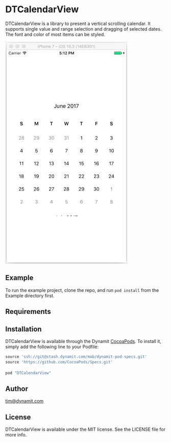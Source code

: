 # DTCalendarView

DTCalendarView is a library to present a vertical scrolling calendar. It supports single value and range selection and dragging of selected dates. The font and color of most items can be styled.

![alt text](calendar.gif "Calendar View in Action")

## Example

To run the example project, clone the repo, and run `pod install` from the Example directory first.

## Requirements

## Installation

DTCalendarView is available through the Dynamit [CocoaPods](http://cocoapods.org). To install
it, simply add the following line to your Podfile:

```ruby
source 'ssh://git@stash.dynamit.com/mob/dynamit-pod-specs.git'
source 'https://github.com/CocoaPods/Specs.git'

pod "DTCalendarView"
```

## Author

tim@dynamit.com

## License

DTCalendarView is available under the MIT license. See the LICENSE file for more info.

